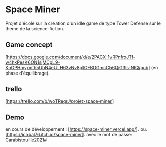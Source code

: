 # Space Miner

Projet d'école sur la création d'un idle game de type Tower Defense sur le theme de la science-fiction.

## Game concept 
[https://docs.google.com/document/d/e/2PACX-1vRPnfrxJTf-w4hkPesK6ON1sjMCpL9-KnOPHmypnth5UbN4eULH63vNv8ptOFBOGmcC56QjG3Is-NIQ/pub] (en phase d'équilibrage).

## trello
[https://trello.com/b/woTReqrJ/projet-space-miner]

## Demo
en cours de développement : [https://space-miner.vercel.app/].
ou.
[https://ichbal76.itch.io/space-miner]. avec le mot de passe: Carabistouille2021#

